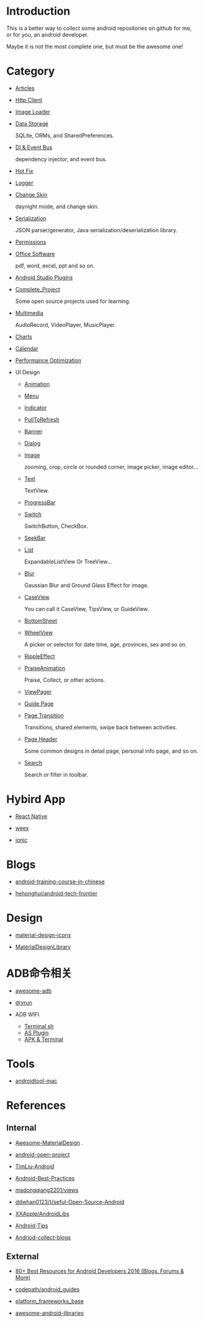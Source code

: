 # Introduction

This is a better way to collect some android repositories on github for me, or for you, an android developer.

Maybe it is not the most complete one, but must be the awesome one!

# Category

- [Articles](https://github.com/Mike-bel/Awesome_Android/blob/master/category/articles.md)

- [Http Client](https://github.com/Mike-bel/Awesome_Android/blob/master/category/http_client.md)

- [Image Loader](https://github.com/Mike-bel/Awesome_Android/blob/master/category/image_loader.md)

- [Data Storage](https://github.com/Mike-bel/Awesome_Android/blob/master/category/data_storage.md)

  SQLite, ORMs, and SharedPreferences.

- [DI & Event Bus](https://github.com/Mike-bel/Awesome_Android/blob/master/category/DI_and_EventBus.md)

  dependency injector, and event bus.
  
- [Hot Fix](https://github.com/Mike-bel/Awesome_Android/blob/master/category/hot_fix.md)

- [Logger](https://github.com/Mike-bel/Awesome_Android/blob/master/category/logger.md)

- [Change Skin](https://github.com/Mike-bel/Awesome_Android/blob/master/category/change_skin.md)

  daynight mode, and change skin.
  
- [Serialization](https://github.com/Mike-bel/Awesome_Android/blob/master/category/serialization.md)

  JSON parser/generator, Java serialization/deserialization library.
  
- [Permissions](https://github.com/Mike-bel/Awesome_Android/blob/master/category/permissions.md)
  
- [Office Software](https://github.com/Mike-bel/Awesome_Android/blob/master/category/office_software.md)

  pdf, word, excel, ppt and so on.
  
- [Android Studio Plugins](https://github.com/Mike-bel/Awesome_Android/blob/master/category/Android_Studio_Plugins.md)

- [Complete_Project](https://github.com/Mike-bel/Awesome_Android/blob/master/category/complete_project.md)

  Some open source projects used for learning.
  
- [Multimedia](https://github.com/Mike-bel/Awesome_Android/blob/master/category/multimedia.md)

  AudioRecord, VideoPlayer, MusicPlayer.
  
- [Charts](https://github.com/Mike-bel/Awesome_Android/blob/master/category/charts.md)

- [Calendar](https://github.com/Mike-bel/Awesome_Android/blob/master/category/calendar.md)

- [Performance Optimization](https://github.com/Mike-bel/Awesome_Android/blob/master/category/performance_optimization.md)

- UI Design

  - [Animation](https://github.com/Mike-bel/Awesome_Android/blob/master/category/ui/animation.md)

  - [Menu](https://github.com/Mike-bel/Awesome_Android/blob/master/category/ui/menu.md)
  
  - [Indicator](https://github.com/Mike-bel/Awesome_Android/blob/master/category/ui/indicator.md)
  
  - [PullToRefresh](https://github.com/Mike-bel/Awesome_Android/blob/master/category/ui/pulltofresh.md)
  
  - [Banner](https://github.com/Mike-bel/Awesome_Android/blob/master/category/ui/banner.md)
  
  - [Dialog](https://github.com/Mike-bel/Awesome_Android/blob/master/category/ui/dialog.md)
  
  - [Image](https://github.com/Mike-bel/Awesome_Android/blob/master/category/ui/image.md)
  
    zooming, crop, circle or rounded corner, image picker, image editor...
  
  - [Text](https://github.com/Mike-bel/Awesome_Android/blob/master/category/ui/text.md)
  
    TextView.
  
  - [ProgressBar](https://github.com/Mike-bel/Awesome_Android/blob/master/category/ui/progressbar.md)
  
  - [Switch](https://github.com/Mike-bel/Awesome_Android/blob/master/category/ui/switch.md)
  
    SwitchButton, CheckBox.
    
  - [SeekBar](https://github.com/Mike-bel/Awesome_Android/blob/master/category/ui/seekbar.md)
    
  - [List](https://github.com/Mike-bel/Awesome_Android/blob/master/category/ui/list.md)
  
    ExpandableListView Or TreeView...
  
  - [Blur](https://github.com/Mike-bel/Awesome_Android/blob/master/category/ui/blur.md)
  
    Gaussian Blur and Ground Glass Effect for image.
    
  - [CaseView](https://github.com/Mike-bel/Awesome_Android/blob/master/category/ui/caseview.md)
  
    You can call it CaseView, TipsView, or GuideView.
    
  - [BottomSheet](https://github.com/Mike-bel/Awesome_Android/blob/master/category/ui/bottomsheet.md)
  
  - [WheelView](https://github.com/Mike-bel/Awesome_Android/blob/master/category/ui/wheelview.md)
  
    A picker or selector for date time, age, provinces, sex and so on.
    
  - [RippleEffect](https://github.com/Mike-bel/Awesome_Android/blob/master/category/ui/ripple.md)
  
  - [PraiseAnimation](https://github.com/Mike-bel/Awesome_Android/blob/master/category/ui/praise.md)
  
    Praise, Collect, or other actions.
    
  - [ViewPager](https://github.com/Mike-bel/Awesome_Android/blob/master/category/ui/viewpager.md)
  
  - [Guide Page](https://github.com/Mike-bel/Awesome_Android/blob/master/category/ui/guide_page.md)
    
  - [Page Transition](https://github.com/Mike-bel/Awesome_Android/blob/master/category/ui/page_transition.md)
  
    Transitions, shared elements, swipe back between activities.
    
  - [Page Header](https://github.com/Mike-bel/Awesome_Android/blob/master/category/ui/page_header.md)
  
    Some common designs in detail page, personal info page, and so on.
    
  - [Search](https://github.com/Mike-bel/Awesome_Android/blob/master/category/ui/search.md)
  
    Search or filter in toolbar.


# Hybird App

- [React Native](https://facebook.github.io/react-native/)

- [weex](http://alibaba.github.io/weex/index.html)

- [ionic](https://github.com/driftyco/ionic)

# Blogs

- [android-training-course-in-chinese](https://github.com/kesenhoo/android-training-course-in-chinese)

- [hehonghui/android-tech-frontier](https://github.com/hehonghui/android-tech-frontier)

# Design

- [material-design-icons](https://github.com/google/material-design-icons)

- [MaterialDesignLibrary](https://github.com/navasmdc/MaterialDesignLibrary)

# ADB命令相关

- [awesome-adb](https://github.com/mzlogin/awesome-adb)

- [dryrun](https://github.com/cesarferreira/dryrun)

- ADB WIFI

  - [Terminal sh](https://github.com/Bob1993/adbwifi)
  - [AS Plugin](https://github.com/layerlre/ADBWIFI)
  - [APK & Terminal](https://github.com/zeyuec/adbwifi)

# Tools

- [androidtool-mac](https://github.com/mortenjust/androidtool-mac)

# References

## Internal

- [Awesome-MaterialDesign](https://github.com/lightSky/Awesome-MaterialDesign) .

- [android-open-project](https://github.com/Trinea/android-open-project) 

- [TimLiu-Android](https://github.com/Tim9Liu9/TimLiu-Android)

- [Android-Best-Practices](https://github.com/tianzhijiexian/Android-Best-Practices)

- [madongqiang2201/views](https://github.com/madongqiang2201/views)

- [ddwhan0123/Useful-Open-Source-Android](https://github.com/ddwhan0123/Useful-Open-Source-Android)

- [XXApple/AndroidLibs](https://github.com/XXApple/AndroidLibs)

- [Android-Tips](https://github.com/tangqi92/Android-Tips)

- [Andriod-collect-blogs](https://github.com/ZQiang94/Andriod-collect-blogs)

## External

- [80+ Best Resources for Android Developers 2016 (Blogs, Forums & More)](http://www.anysoftwaretools.com/best-android-development-resources/)

- [codepath/android_guides](https://github.com/codepath/android_guides)

- [platform_frameworks_base](https://github.com/android/platform_frameworks_base) 

- [awesome-android-libraries](https://github.com/wasabeef/awesome-android-libraries)


